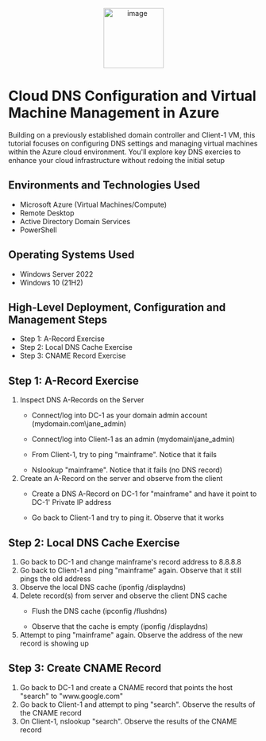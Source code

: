 <p align="center">
<img width="121" alt="image" src="https://github.com/user-attachments/assets/041abe39-4ad5-4d36-8b6b-e6f4474a1e69" />

</p>

<h1>Cloud DNS Configuration and Virtual Machine Management in Azure</h1>
Building on a previously established domain controller and Client-1 VM, this tutorial focuses on configuring DNS settings and managing virtual machines within the Azure cloud environment. You'll explore key DNS exercies to enhance your cloud infrastructure without redoing the initial setup <br />



<h2>Environments and Technologies Used</h2>

- Microsoft Azure (Virtual Machines/Compute)
- Remote Desktop
- Active Directory Domain Services
- PowerShell

<h2>Operating Systems Used </h2>

- Windows Server 2022
- Windows 10 (21H2)

<h2>High-Level Deployment, Configuration and Management Steps</h2>

- Step 1: A-Record Exercise
- Step 2: Local DNS Cache Exercise
- Step 3: CNAME Record Exercise

<h2>Step 1: A-Record Exercise</h2>
<p>
  <ol>
    <li>Inspect DNS A-Records on the Server</li>
      <ul><li>Connect/log into DC-1 as your domain admin account (mydomain.com\jane_admin)</li></ul>
      <ul><li>Connect/log into Client-1 as an admin (mydomain\jane_admin)</li></ul>
      <ul><li>From Client-1, try to ping "mainframe". Notice that it fails</li></ul>
      <ul><li>Nslookup "mainframe". Notice that it fails (no DNS record)</li></ul>
    <li>Create an A-Record on the server and observe from the client</li> 
      <ul><li>Create a DNS A-Record on DC-1 for "mainframe" and have it point to DC-1' Private IP address</li></ul>
      <ul><li>Go back to Client-1 and try to ping it. Observe that it works</li></ul>
          
</ol>

<h2>Step 2: Local DNS Cache Exercise</h2>
<p>
  <ol>
    <li>Go back to DC-1 and change mainframe's record address to 8.8.8.8</li>
    <li>Go back to Client-1 and ping "mainframe" again. Observe that it still pings the old address</li>
    <li>Observe the local DNS cache (iponfig /displaydns)</li>
    <li>Delete record(s) from server and observe the client DNS cache</li>
      <ul><li>Flush the DNS cache (ipconfig /flushdns)</li></ul>
      <ul><li>Observe that the cache is empty (iponfig /displaydns)</li></ul>
    <li>Attempt to ping "mainframe" again. Observe the address of the new record is showing up</li>
    
  </ol>
<p>
<h2>Step 3: Create CNAME Record</h2>
<p>
  <ol>
     <li>Go back to DC-1 and create a CNAME record that points the host "search" to "www.google.com"</li>
     <li>Go back to Client-1 and attempt to ping "search". Observe the results of the CNAME record</li>
     <li>On Client-1, nslookup "search". Observe the results of the CNAME record</li>
       
  </ol>
<p>

